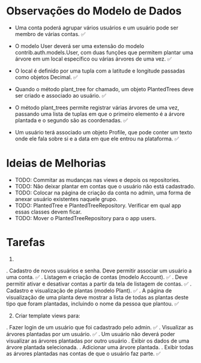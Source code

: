 
# Observações do Modelo de Dados

- Uma conta poderá agrupar vários usuários e um usuário pode ser membro de várias contas. ✅

- O modelo User deverá ser uma extensão do modelo contrib.auth.models.User, com duas
funções que permitem plantar uma árvore em um local específico ou várias árvores de uma vez. ✅ 

- O local é definido por uma tupla com a latitude e longitude passadas como objetos Decimal. ✅ 

- Quando o método plant_tree for chamado, um objeto PlantedTrees deve ser criado e associado ao
usuário. ✅ 

- O método plant_trees permite registrar várias árvores de uma vez, passando uma lista de
tuplas em que o primeiro elemento é a árvore plantada e o segundo são as coordenadas. ✅ 

- Um usuário terá associado um objeto Profile, que pode conter um texto onde ele fala sobre si e a data em que ele entrou na plataforma. ✅ 

# Ideias de Melhorias

- TODO: Commitar as mudanças nas views e depois os repositories.
- TODO: Não deixar plantar em contas que o usuário não está cadastrado.
- TODO: Colocar na página de criação da conta no admin, uma forma de anexar usuário existentes naquele grupo.
- TODO: PlantedTree e PlantedTreeRepository. Verificar em qual app essas classes devem ficar.
- TODO: Mover o PlantedTreeRepository para o app users.

# Tarefas

1.

. Cadastro de novos usuários e senha. Deve permitir associar um usuário a uma conta. ✅ 
. Listagem e criação de contas (modelo Account). ✅ 
. Deve permitir ativar e desativar contas a partir da tela de listagem de contas. ✅ 
. Cadastro e visualização de plantas (modelo Plant). ✅ 
. A página de visualização de uma planta deve mostrar a lista de todas as plantas deste tipo que foram plantadas, incluindo o nome da pessoa que plantou. ✅

2. Criar template views para:

. Fazer login de um usuário que foi cadastrado pelo admin. ✅
. Visualizar as árvores plantadas por um usuário. ✅
. Um usuário não deverá poder visualizar as árvores plantadas por outro usuário
. Exibir os dados de uma árvore plantada selecionada.
. Adicionar uma árvore plantada.
. Exibir todas as árvores plantadas nas contas de que o usuário faz parte. ✅
